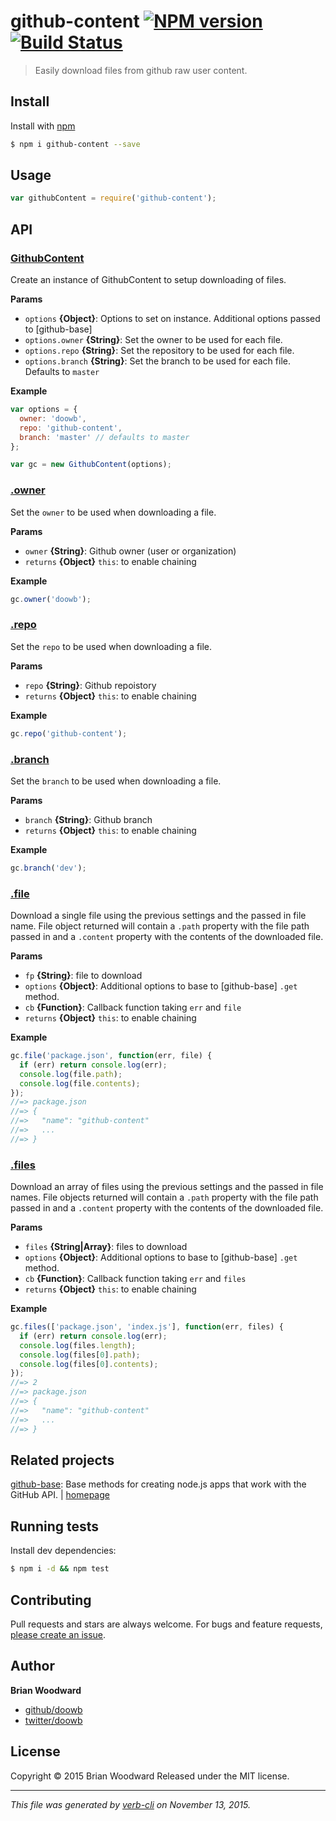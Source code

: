 # github-content [![NPM version](https://badge.fury.io/js/github-content.svg)](http://badge.fury.io/js/github-content)  [![Build Status](https://travis-ci.org/doowb/github-content.svg)](https://travis-ci.org/doowb/github-content)

> Easily download files from github raw user content.

## Install

Install with [npm](https://www.npmjs.com/)

```sh
$ npm i github-content --save
```

## Usage

```js
var githubContent = require('github-content');
```

## API

### [GithubContent](index.js#L32)

Create an instance of GithubContent to setup downloading of files.

**Params**

* `options` **{Object}**: Options to set on instance. Additional options passed to [github-base]
* `options.owner` **{String}**: Set the owner to be used for each file.
* `options.repo` **{String}**: Set the repository to be used for each file.
* `options.branch` **{String}**: Set the branch to be used for each file. Defaults to `master`

**Example**

```js
var options = {
  owner: 'doowb',
  repo: 'github-content',
  branch: 'master' // defaults to master
};

var gc = new GithubContent(options);
```

### [.owner](index.js#L63)

Set the `owner` to be used when downloading a file.

**Params**

* `owner` **{String}**: Github owner (user or organization)
* `returns` **{Object}** `this`: to enable chaining

**Example**

```js
gc.owner('doowb');
```

### [.repo](index.js#L80)

Set the `repo` to be used when downloading a file.

**Params**

* `repo` **{String}**: Github repoistory
* `returns` **{Object}** `this`: to enable chaining

**Example**

```js
gc.repo('github-content');
```

### [.branch](index.js#L97)

Set the `branch` to be used when downloading a file.

**Params**

* `branch` **{String}**: Github branch
* `returns` **{Object}** `this`: to enable chaining

**Example**

```js
gc.branch('dev');
```

### [.file](index.js#L127)

Download a single file using the previous settings and the passed in file name. File object returned will contain a `.path` property with the file path passed in and a `.content` property with the contents of the downloaded file.

**Params**

* `fp` **{String}**: file to download
* `options` **{Object}**: Additional options to base to [github-base] `.get` method.
* `cb` **{Function}**: Callback function taking `err` and `file`
* `returns` **{Object}** `this`: to enable chaining

**Example**

```js
gc.file('package.json', function(err, file) {
  if (err) return console.log(err);
  console.log(file.path);
  console.log(file.contents);
});
//=> package.json
//=> {
//=>   "name": "github-content"
//=>   ...
//=> }
```

### [.files](index.js#L173)

Download an array of files using the previous settings and the passed in file names. File objects returned will contain a `.path` property with the file path passed in and a `.content` property with the contents of the downloaded file.

**Params**

* `files` **{String|Array}**: files to download
* `options` **{Object}**: Additional options to base to [github-base] `.get` method.
* `cb` **{Function}**: Callback function taking `err` and `files`
* `returns` **{Object}** `this`: to enable chaining

**Example**

```js
gc.files(['package.json', 'index.js'], function(err, files) {
  if (err) return console.log(err);
  console.log(files.length);
  console.log(files[0].path);
  console.log(files[0].contents);
});
//=> 2
//=> package.json
//=> {
//=>   "name": "github-content"
//=>   ...
//=> }
```

## Related projects

[github-base](https://www.npmjs.com/package/github-base): Base methods for creating node.js apps that work with the GitHub API. | [homepage](https://github.com/jonschlinkert/github-base)

## Running tests

Install dev dependencies:

```sh
$ npm i -d && npm test
```

## Contributing

Pull requests and stars are always welcome. For bugs and feature requests, [please create an issue](https://github.com/doowb/github-content/issues/new).

## Author

**Brian Woodward**

+ [github/doowb](https://github.com/doowb)
+ [twitter/doowb](http://twitter.com/doowb)

## License

Copyright © 2015 Brian Woodward
Released under the MIT license.

***

_This file was generated by [verb-cli](https://github.com/assemble/verb-cli) on November 13, 2015._
